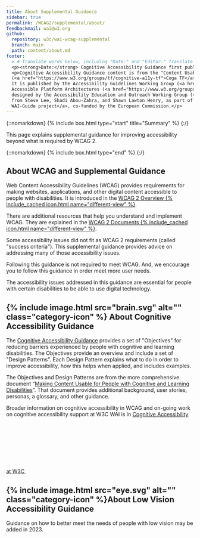 ```yaml
---
title: About Supplemental Guidance
sidebar: true
permalink: /WCAG2/supplemental/about/
feedbackmail: wai@w3.org
github:
  repository: w3c/wai-wcag-supplemental
  branch: main
  path: content/about.md
footer:
  > # Translate words below, including "Date:" and "Editor:" Translate the Working Group name. Leave the Working Group acronym in English. Do *not* change the dates in the footer below.
  <p><strong>Date:</strong> Cognitive Accessibility Guidance first published 29 April 2021. User interface updated in January 2022.</p>
  <p>Cognitive Accessibility Guidance content is from the "Content Usable" Working Group Note by Cognitive and Learning Disabilities Accessibility Task Force 
  (<a href="https://www.w3.org/groups/tf/cognitive-a11y-tf">Coga TF</a>) <a href="https://www.w3.org/groups/tf/cognitive-a11y-tf/participants">participants</a>.
  It is published by the Accessibility Guidelines Working Group (<a href="https://www.w3.org/groups/wg/ag">AG WG</a>) and the 
  Accessible Platform Architectures (<a href="https://www.w3.org/groups/wg/apa">APA</a>) Working Group. This user interface was 
  designed by the Accessibility Education and Outreach Working Group (<a href="https://www.w3.org/groups/wg/eowg">EOWG</a>) with contributions
  from Steve Lee, Shadi Abou-Zahra, and Shawn Lawton Henry, as part of the <a href="https://www.w3.org/WAI/about/projects/wai-guide/">
  WAI-Guide project</a>, co-funded by the European Commission.</p>
---
```


{::nomarkdown}
{% include box.html type="start" title="Summary" %}
{:/}

This page explains supplemental guidance for improving accessibility beyond what is required by WCAG 2.

{::nomarkdown}
{% include box.html type="end" %}
{:/}

## About WCAG and Supplemental Guidance

Web Content Accessibility Guidelines (WCAG) provides requirements for making websites, applications, and other digital content accessible to people with disabilities. It is introduced in the [WCAG 2 Overview {% include_cached icon.html name="different-view" %}](https://www.w3.org/WAI/standards-guidelines/wcag/).

There are additional resources that help you understand and implement WCAG. They are explained in the [WCAG 2 Documents {% include_cached icon.html name="different-view" %}](https://www.w3.org/WAI/standards-guidelines/wcag/docs/).

Some accessibility issues did not fit as WCAG 2 requirements (called "success criteria"). This supplemental guidance provides advice on addressing many of those accessibility issues.

Following this guidance is not required to meet WCAG. And, we encourage you to follow this guidance in order meet more user needs.

The accessibility issues addressed in this guidance are essential for people with certain disabilities to be able to use digital technology.
## {% include image.html src="brain.svg" alt="" class="category-icon" %} About Cognitive Accessibility Guidance

The [Cognitive Accessibility Guidance](../#cognitiveaccessibilityguidance) provides a set of "Objectives" for reducing barriers experienced by people with cognitive and learning disabilities. The Objectives provide an overview and include a set of "Design Patterns". Each Design Pattern explains what to do in order to improve accessibility, how this helps when applied, and includes examples.

The Objectives and Design Patterns are from the more comprehensive document “[Making Content Usable for People with Cognitive and Learning Disabilities](https://www.w3.org/TR/coga-usable/)”. That document provides additional background, user stories, personas, a glossary, and other guidance.

Broader information on cognitive accessibility in WCAG and on-going work on cognitive accessibility support at W3C WAI is in [Cognitive Accessibility at W3C <svg focusable="false" aria-hidden="true" class="icon-different-view "><use xlink:href="/assets/images/icons.svg#icon-different-view"></use></svg>](https://www.w3.org/WAI/cognitive/)

## {% include image.html src="eye.svg" alt="" class="category-icon" %}About Low Vision Accessibility Guidance

Guidance on how to better meet the needs of people with low vision may be added in 2023.
